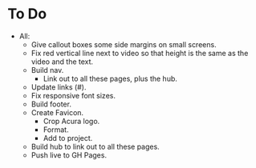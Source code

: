 # To Do

- All:
  - Give callout boxes some side margins on small screens.
  - Fix red vertical line next to video so that height is the same as the video and the text.
  - Build nav.
    - Link out to all these pages, plus the hub.
  - Update links (#).
  - Fix responsive font sizes.
  - Build footer.
  - Create Favicon.
    - Crop Acura logo.
    - Format.
    - Add to project.
  - Build hub to link out to all these pages.
  - Push live to GH Pages.
